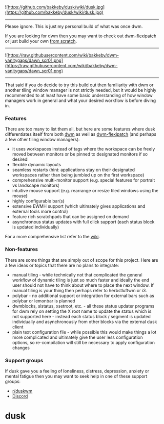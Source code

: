 ![https://github.com/bakkeby/dusk/wiki/dusk.jpg](https://github.com/bakkeby/dusk/wiki/dusk.jpg)

---

Please ignore. This is just my personal build of what was once dwm.

If you are looking for dwm then you may want to check out
[dwm-flexipatch](https://github.com/bakkeby/dwm-flexipatch/) or just build your own
[from scratch](https://dwm.suckless.org/).

---

![https://raw.githubusercontent.com/wiki/bakkeby/dwm-vanitygaps/dawn_scr01.png](https://raw.githubusercontent.com/wiki/bakkeby/dwm-vanitygaps/dawn_scr01.png)

---

That said if you do decide to try this build out then familiarity with dwm or another tiling window
manager is not strictly needed, but it would be highly recommended to at least have some basic
understanding of how window managers work in general and what your desired workflow is before diving
in.

### Features

There are too many to list them all, but here are some features where dusk differentiates itself
from both [dwm](https://dwm.suckless.org/) as well as
[dwm-flexipatch](https://github.com/bakkeby/dwm-flexipatch/) (and perhaps a few other tiling window
managers):

- it uses workspaces instead of tags where the workspace can be freely moved between monitors or be
  pinned to designated monitors if so desired
- flexible dynamic layouts
- seamless restarts (hint: applications stay on their designated workspaces rather than being
  jumbled up on the first workspace)
- comprehensive multi-monitor support (e.g. special features for portrait vs landscape monitors)
- intuitive mouse support (e.g. rearrange or resize tiled windows using the mouse)
- highly configurable bar(s)
- extensive EWMH support (which ultimately gives applications and external tools more control)
- feature rich scratchpads that can be assigned on demand
- asynchronous status updates with full click support (each status block is updated individually)

For a more comprehensive list refer to the [wiki](https://github.com/bakkeby/dusk/wiki).

### Non-features

There are some things that are simply out of scope for this project. Here are a few ideas or topics
that there are no plans to integrate:

- manual tiling - while technically not that complicated the general workflow of dynamic tiling is
  just so much faster and ideally the end user should not have to think about where to place the
  next window. If manual tiling is your thing then perhaps refer to herbstluftwm or i3.
- polybar - no additional support or integration for external bars such as polybar or lemonbar is
  planned
- dwmblocks, slstatus, xsetroot, etc. - all these status updater programs for dwm rely on setting
  the X root name to update the status which is not supported here - instead each status block /
  segment is updated individually and asynchronously from other blocks via the external dusk client
- plain text configuration file - while possible this would make things a lot more complicated and
  ultimately give the user less configuration options, so re-compilation will still be necessary to
  apply configuration changes

### Support groups

If dusk gave you a feeling of loneliness, distress, depression, anxiety or mental fatigue then you
may want to seek help in one of these support groups:

   - [r/duskwm](https://www.reddit.com/r/duskwm/)
   - [Discord](https://discord.gg/DMA7BDc4RA)
# dusk
